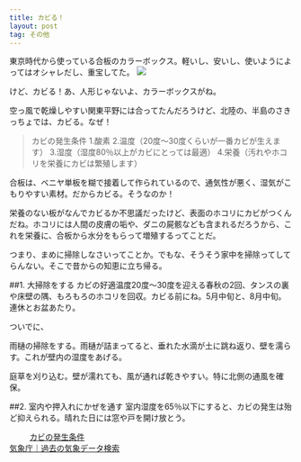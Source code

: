```yaml
---
title: カビる！
layout: post
tag: その他
---
```

東京時代から使っている合板のカラーボックス。軽いし、安いし、使いようによってはオシャレだし、重宝してた。
![](https://c2.staticflickr.com/6/5759/20803409828_8c73b2baf0.jpg)

けど、カビる！あ、人形じゃないよ、カラーボックスがね。

空っ風で乾燥しやすい関東平野には合ってたんだろうけど、北陸の、半島のさきっちょでは、カビる。なぜ！

>カビの発生条件
1.酸素
2.温度（20度～30度くらいが一番カビが生えます）
3.湿度（湿度80％以上がカビにとっては最適）
4.栄養（汚れやホコリを栄養にカビは繁殖します）

合板は、ベニヤ単板を糊で接着して作られているので、通気性が悪く、湿気がこもりやすい素材。だからカビる。そうなのか！

栄養のない板がなんでカビるか不思議だったけど、表面のホコリにカビがつくんだね。ホコリには人間の皮膚の垢や、ダニの屍骸なども含まれるだろうから、これを栄養に、合板から水分をもらって増殖するってことだ。

つまり、まめに掃除しなさいってことか。でもな、そうそう家中を掃除ってしてらんない。そこで昔からの知恵に立ち帰る。

##1. 大掃除をする
カビの好適温度20度～30度を迎える春秋の2回、タンスの裏や床壁の隅、もろもろのホコリを回収。カビる前にね。5月中旬と、8月中旬。連休とお盆あたり。

ついでに、

雨樋の掃除をする。雨樋が詰まってると、垂れた水滴が土に跳ね返り、壁を濡らす。これが壁内の湿度をあげる。

庭草を刈り込む。壁が濡れても、風が通れば乾きやすい。特に北側の通風を確保。

##2. 室内や押入れにかぜを通す
室内湿度を65％以下にすると、カビの発生は殆ど抑えられる。晴れた日には窓や戸を開け放とう。

　
　
[カビの発生条件](http://www.h3.dion.ne.jp/~yosida-6/style30.htm)  
[気象庁｜過去の気象データ検索](http://www.data.jma.go.jp/obd/stats/etrn/index.php?prec_no=&block_no=&year=&month=&day=&view=p1)  
